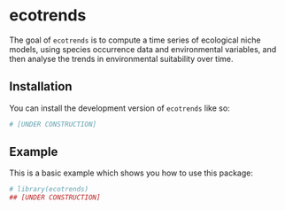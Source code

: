 
<!-- README.md is generated from README.Rmd. Please edit that file -->

# ecotrends

<!-- badges: start -->
<!-- badges: end -->

The goal of `ecotrends` is to compute a time series of ecological niche
models, using species occurrence data and environmental variables, and
then analyse the trends in environmental suitability over time.

## Installation

You can install the development version of `ecotrends` like so:

``` r
# [UNDER CONSTRUCTION]
```

## Example

This is a basic example which shows you how to use this package:

``` r
# library(ecotrends)
## [UNDER CONSTRUCTION]
```
